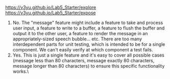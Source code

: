 https://v3yu.github.io/Lab5_Starter/explore
https://v3yu.github.io/Lab5_Starter/expose
1) No. The "message" feature might include a feature to take and process user input, a feature to write to a buffer, a feature to flush the buffer and output it to the other user, a feature to render the message in an appropriately-sized speech bubble... etc. There are too many interdependent parts for unit testing, which is intended to be for a single component. We can't easily verify at which component a test fails.
2) Yes. This is just a single feature and it's easy to cover all possible cases (message less than 80 characters, message exactly 80 characters, message longer than 80 characters) to ensure this specific functionality works.\